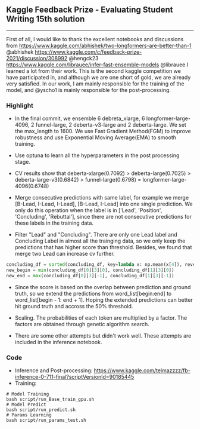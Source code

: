 ## Kaggle Feedback Prize - Evaluating Student Writing 15th solution

---

First of all, I would like to thank the excellent notebooks and discussions from https://www.kaggle.com/abhishek/two-longformers-are-better-than-1 @abhishek 
https://www.kaggle.com/c/feedback-prize-2021/discussion/308992 @hengck23 
https://www.kaggle.com/librauee/infer-fast-ensemble-models @librauee 
I learned a lot from their work. This is the second kaggle competition we have participated in, and although we are one short of gold, we are already very satisfied. In our work, I am mainly responsible for the training of the model, and @yscho1 is mainly responsible for the post-processing.

### Highlight
* In the final commit, we ensemble 6 debreta_xlarge, 6 longformer-large-4096, 2 funnel-large, 2 deberta-v3-large and 2 deberta-large. We set the max_length to 1600. We use Fast Gradient Method(FGM) to improve robustness and use Exponential Moving Average(EMA) to smooth training.

* Use optuna to learn all the hyperparameters in the post processing stage.

* CV results show that deberta-xlarge(0.7092) > deberta-large(0.7025) > deberta-large-v3(0.6842) > funnel-large(0.6798) = longformer-large-4096(0.6748)

* Merge consecutive predictions with same label, for example we merge [B-Lead, I-Lead, I-Lead], [B-Lead, I-Lead] into one single prediction. We only do this operation when the label is in ['Lead', 'Position', 'Concluding', 'Rebuttal'], since there are not consecutive predictions for these labels in the training data.

* Filter "Lead" and "Concluding". There are only one Lead label and  Concluding Label in almost all the trainging data, so we only keep the predictions that has higher score than threshold. Besides, we found that merge two Lead can increase cv further.
```python
concluding_df = sorted(concluding_df, key=lambda x: np.mean(x[4]), reverse=True)
new_begin = min(concluding_df[0][3][0], concluding_df[1][3][0])
new_end = max(concluding_df[0][3][-1], concluding_df[1][3][-1])
```

* Since the score is based on the overlap between prediction and ground truth, so we extend the predictions from word_list[begin:end] to word_list[begin - 1: end + 1]. Hoping the extended predictions can better hit ground truth and accross the 50% threshold.

* Scaling. The probabilities of each token are multiplied by a factor. The factors are obtained through genetic algorithm search.

* There are some other attempts but didn't work well. These attempts are included in the inference notebook.


### Code
* Inference and Post-processing: https://www.kaggle.com/telmazzzz/fb-inference-0-711-final?scriptVersionId=90185445
* Training:
```
# Model Training
bash script/run_Base_train_gpu.sh
# Model Predict
bash script/run_predict.sh
# Params Learning
bash script/run_params_test.sh
```
